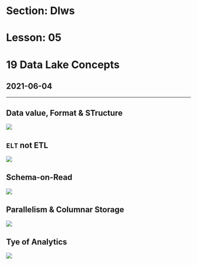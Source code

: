 # Section: Dlws
# Lesson: 05
# 19 Data Lake Concepts
## 2021-06-04
---

## Data value, Format & STructure

![](https://i.imgur.com/l3F2rdG.png)



##  `ELT` not ETL
![](https://i.imgur.com/FIB8z4Z.png)


## Schema-on-Read

![](https://i.imgur.com/bY6mMZg.png)



## Parallelism & Columnar Storage
![](https://i.imgur.com/VW3iWWa.png)


## Tye of Analytics

![](https://i.imgur.com/alzfFFa.png)


